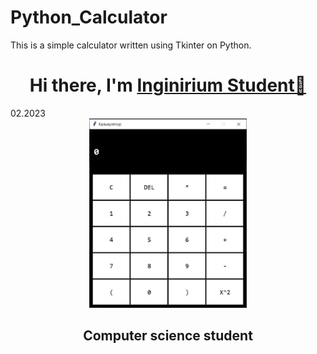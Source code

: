 # Python_Calculator
This is a simple calculator written using Tkinter on Python.

<h1 align="center">Hi there, I'm <a href="https://inginirium.ru/", target="_blank">Inginirium Student👋 </a></h1> 02.2023
<div align="center">
  <img src="photo.jpg", width=50%, height=50% />
</div>

<h2 align="center">Computer science student</h2>

